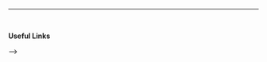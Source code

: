 <!-- ---
layout: layouts/post.njk
title: tbc
templateClass: tmpl-post
eleventyNavigation:
  key: Project
  order: 6
---

# coming soon

---

<!-- *Soil chromatography is a photographic process that transforms a soil sample into an image showing its component organic matter.*  -->
---
<br/>

**Useful Links**

<!-- [Ragmans](http://www.ragmans.co.uk/learn_with_us/our_approach_at_ragmans/tools_and_techniques/chromatography/)
[Sustainable Soils](https://sustainablesoils.org/soil-events-calendar/2020/10/4/soil-chromatography-workshop)
[Hannah Fletcher](https://www.hannahfletcher.com/)
[Land Art Agency Workshop](http://landartagency.com/workshops/) --> -->
